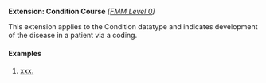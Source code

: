 **Extension: Condition Course** *[[FMM Level 0](guidance.html)]*

This extension applies to the Condition datatype and indicates development of the disease in a patient via a coding.

#### Examples
1. [xxx.](xxx.html)
